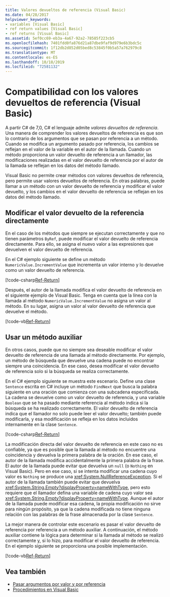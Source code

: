 ```yaml
---
title: Valores devueltos de referencia (Visual Basic)
ms.date: 04/28/2017
helpviewer_keywords:
- variables [Visual Basic]
- ref return values [Visual Basic]
- ref returns [Visual Basic]
ms.assetid: 5ef0cc69-eb3a-4a67-92a2-78585f223cb5
ms.openlocfilehash: 7401fdd0fa876d21a87dbe9faf9d979e6b3bdc5c
ms.sourcegitcommit: 1f12db2d852d05bed8c53845f0b5a57a762979c8
ms.translationtype: MT
ms.contentlocale: es-ES
ms.lasthandoff: 10/18/2019
ms.locfileid: "72581132"
---
```

# <a name="support-for-reference-return-values-visual-basic"></a>Compatibilidad con los valores devueltos de referencia (Visual Basic)

A partir C# de 7,0, C# el lenguaje admite *valores devueltos de referencia*. Una manera de comprender los valores devueltos de referencia es que son lo contrario de los argumentos que se pasan por referencia a un método. Cuando se modifica un argumento pasado por referencia, los cambios se reflejan en el valor de la variable en el autor de la llamada. Cuando un método proporciona un valor devuelto de referencia a un llamador, las modificaciones realizadas en el valor devuelto de referencia por el autor de la llamada se reflejan en los datos del método llamado.

Visual Basic no permite crear métodos con valores devueltos de referencia, pero permite usar valores devueltos de referencia. En otras palabras, puede llamar a un método con un valor devuelto de referencia y modificar el valor devuelto, y los cambios en el valor devuelto de referencia se reflejan en los datos del método llamado.

## <a name="modifying-the-ref-return-value-directly"></a>Modificar el valor devuelto de la referencia directamente

En el caso de los métodos que siempre se ejecutan correctamente y que no tienen parámetros `ByRef`, puede modificar el valor devuelto de referencia directamente. Para ello, se asigna el nuevo valor a las expresiones que devuelven el valor devuelto de referencia.

En el C# ejemplo siguiente se define un método `NumericValue.IncrementValue` que incrementa un valor interno y lo devuelve como un valor devuelto de referencia.

[!code-csharp[Ref-Return](../../../../../samples/snippets/visualbasic/programming-guide/language-features/procedures/ref-returns1.cs)]

Después, el autor de la llamada modifica el valor devuelto de referencia en el siguiente ejemplo de Visual Basic. Tenga en cuenta que la línea con la llamada al método `NumericValue.IncrementValue` no asigna un valor al método. En su lugar, asigna un valor al valor devuelto de referencia que devuelve el método.

[!code-vb[Ref-Return](../../../../../samples/snippets/visualbasic/programming-guide/language-features/procedures/use-ref-returns1.vb)]

## <a name="using-a-helper-method"></a>Usar un método auxiliar

En otros casos, puede que no siempre sea deseable modificar el valor devuelto de referencia de una llamada al método directamente. Por ejemplo, un método de búsqueda que devuelve una cadena puede no encontrar siempre una coincidencia. En ese caso, desea modificar el valor devuelto de referencia solo si la búsqueda se realiza correctamente.

En el C# ejemplo siguiente se muestra este escenario. Define una clase `Sentence` escrita en C# incluye un método `FindNext` que busca la palabra siguiente en una oración que comienza con una subcadena especificada. La cadena se devuelve como un valor devuelto de referencia, y una variable `Boolean` que se ha pasado mediante referencia al método indica si la búsqueda se ha realizado correctamente. El valor devuelto de referencia indica que el llamador no solo puede leer el valor devuelto; también puede modificarla, y esa modificación se refleja en los datos incluidos internamente en la clase `Sentence`.

[!code-csharp[Ref-Return](../../../../../samples/snippets/visualbasic/getting-started/ref-returns.cs)]

La modificación directa del valor devuelto de referencia en este caso no es confiable, ya que es posible que la llamada al método no encuentre una coincidencia y devuelva la primera palabra de la oración. En ese caso, el autor de la llamada modifica accidentalmente la primera palabra de la frase. El autor de la llamada puede evitar que devuelva un `null` (o `Nothing` en Visual Basic). Pero en ese caso, si se intenta modificar una cadena cuyo valor es `Nothing` se produce una <xref:System.NullReferenceException>. Si el autor de la llamada también puede evitar que devuelva <xref:System.String.Empty?displayProperty=nameWithType>, pero esto requiere que el llamador defina una variable de cadena cuyo valor sea <xref:System.String.Empty?displayProperty=nameWithType>. Aunque el autor de la llamada puede modificar esa cadena, la propia modificación no sirve para ningún propósito, ya que la cadena modificada no tiene ninguna relación con las palabras de la frase almacenada por la clase `Sentence`.

La mejor manera de controlar este escenario es pasar el valor devuelto de referencia por referencia a un método auxiliar. A continuación, el método auxiliar contiene la lógica para determinar si la llamada al método se realizó correctamente y, si lo hizo, para modificar el valor devuelto de referencia. En el ejemplo siguiente se proporciona una posible implementación.

[!code-vb[Ref-Return](../../../../../samples/snippets/visualbasic/getting-started/ref-return-helper.vb#1)]

## <a name="see-also"></a>Vea también

- [Pasar argumentos por valor y por referencia](passing-arguments-by-value-and-by-reference.md)
- [Procedimientos en Visual Basic](index.md)
